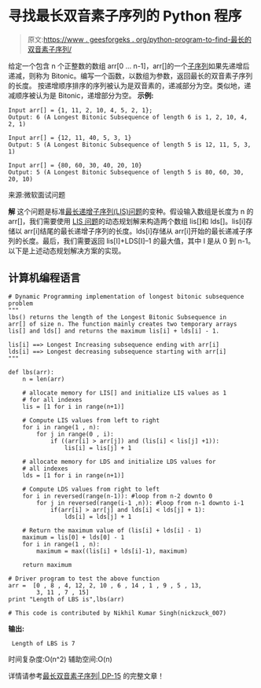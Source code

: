 # 寻找最长双音素子序列的 Python 程序

> 原文:[https://www . geesforgeks . org/python-program-to-find-最长的双音素子序列/](https://www.geeksforgeeks.org/python-program-to-find-the-longest-bitonic-subsequence/)

给定一个包含 n 个正整数的数组 arr[0 … n-1]，arr[]的一个[子序列](http://en.wikipedia.org/wiki/Subsequence)如果先递增后递减，则称为 Bitonic。编写一个函数，以数组为参数，返回最长的双音素子序列的长度。
按递增顺序排序的序列被认为是双音素的，递减部分为空。类似地，递减顺序被认为是 Bitonic，递增部分为空。
**示例:**

```
Input arr[] = {1, 11, 2, 10, 4, 5, 2, 1};
Output: 6 (A Longest Bitonic Subsequence of length 6 is 1, 2, 10, 4, 2, 1)

Input arr[] = {12, 11, 40, 5, 3, 1}
Output: 5 (A Longest Bitonic Subsequence of length 5 is 12, 11, 5, 3, 1)

Input arr[] = {80, 60, 30, 40, 20, 10}
Output: 5 (A Longest Bitonic Subsequence of length 5 is 80, 60, 30, 20, 10)
```

来源:微软面试问题

**解**
这个问题是标准[最长递增子序列(LIS)问题](https://www.geeksforgeeks.org/longest-increasing-subsequence-dp-3/)的变种。假设输入数组是长度为 n 的 arr[]，我们需要使用 [LIS 问题](https://www.geeksforgeeks.org/longest-increasing-subsequence-dp-3/)的动态规划解来构造两个数组 lis[]和 lds[]。lis[i]存储以 arr[i]结尾的最长递增子序列的长度。lds[i]存储从 arr[i]开始的最长递减子序列的长度。最后，我们需要返回 lis[I]+LDS[I]–1 的最大值，其中 I 是从 0 到 n-1。
以下是上述动态规划解决方案的实现。

## 计算机编程语言

```
# Dynamic Programming implementation of longest bitonic subsequence problem
"""
lbs() returns the length of the Longest Bitonic Subsequence in
arr[] of size n. The function mainly creates two temporary arrays
lis[] and lds[] and returns the maximum lis[i] + lds[i] - 1.

lis[i] ==> Longest Increasing subsequence ending with arr[i]
lds[i] ==> Longest decreasing subsequence starting with arr[i]
"""

def lbs(arr):
    n = len(arr)

    # allocate memory for LIS[] and initialize LIS values as 1
    # for all indexes
    lis = [1 for i in range(n+1)]

    # Compute LIS values from left to right
    for i in range(1 , n):
        for j in range(0 , i):
            if ((arr[i] > arr[j]) and (lis[i] < lis[j] +1)):
                lis[i] = lis[j] + 1

    # allocate memory for LDS and initialize LDS values for
    # all indexes
    lds = [1 for i in range(n+1)]

    # Compute LDS values from right to left
    for i in reversed(range(n-1)): #loop from n-2 downto 0
        for j in reversed(range(i-1 ,n)): #loop from n-1 downto i-1
            if(arr[i] > arr[j] and lds[i] < lds[j] + 1):
                lds[i] = lds[j] + 1 

    # Return the maximum value of (lis[i] + lds[i] - 1)
    maximum = lis[0] + lds[0] - 1
    for i in range(1 , n):
        maximum = max((lis[i] + lds[i]-1), maximum)

    return maximum

# Driver program to test the above function
arr =  [0 , 8 , 4, 12, 2, 10 , 6 , 14 , 1 , 9 , 5 , 13,
        3, 11 , 7 , 15]
print "Length of LBS is",lbs(arr)

# This code is contributed by Nikhil Kumar Singh(nickzuck_007)
```

**输出:**

```
 Length of LBS is 7
```

时间复杂度:O(n^2)
辅助空间:O(n)

详情请参考[最长双音素子序列| DP-15](https://www.geeksforgeeks.org/longest-bitonic-subsequence-dp-15/) 的完整文章！